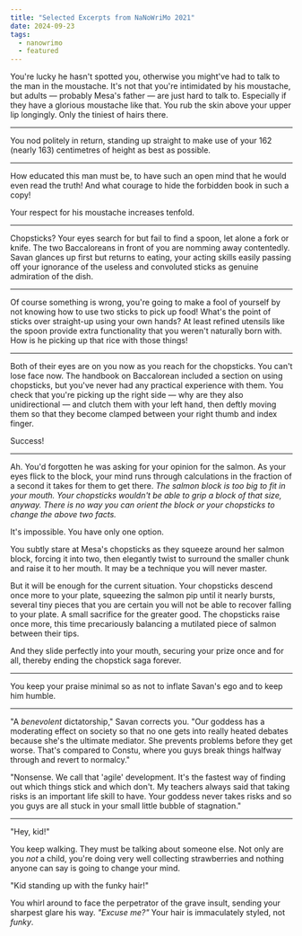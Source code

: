 ```yaml
---
title: "Selected Excerpts from NaNoWriMo 2021"
date: 2024-09-23
tags:
  - nanowrimo
  - featured
---
```


You're lucky he hasn't spotted you, otherwise you might've had to talk to the man in the moustache. It's not that you're intimidated by his moustache, but adults — probably Mesa's father — are just hard to talk to. Especially if they have a glorious moustache like that. You rub the skin above your upper lip longingly. Only the tiniest of hairs there.

<!-- more -->

---

You nod politely in return, standing up straight to make use of your 162 (nearly 163) centimetres of height as best as possible.

---

How educated this man must be, to have such an open mind that he would even read the truth! And what courage to hide the forbidden book in such a copy!

Your respect for his moustache increases tenfold.

---

Chopsticks? Your eyes search for but fail to find a spoon, let alone a fork or knife. The two Baccaloreans in front of you are nomming away contentedly. Savan glances up first but returns to eating, your acting skills easily passing off your ignorance of the useless and convoluted sticks as genuine admiration of the dish.

---

Of course something is wrong, you're going to make a fool of yourself by not knowing how to use two sticks to pick up food! What's the point of sticks over straight-up using your own hands? At least refined utensils like the spoon provide extra functionality that you weren't naturally born with. How is he picking up that rice with those things!

---

Both of their eyes are on you now as you reach for the chopsticks. You can't lose face now. The handbook on Baccalorean included a section on using chopsticks, but you've never had any practical experience with them. You check that you're picking up the right side — why are they also unidirectional — and clutch them with your left hand, then deftly moving them so that they become clamped between your right thumb and index finger.

Success!

---

Ah. You'd forgotten he was asking for your opinion for the salmon. As your eyes flick to the block, your mind runs through calculations in the fraction of a second it takes for them to get there. _The salmon block is too big to fit in your mouth. Your chopsticks wouldn't be able to grip a block of that size, anyway. There is no way you can orient the block or your chopsticks to change the above two facts._

It's impossible. You have only one option.

You subtly stare at Mesa's chopsticks as they squeeze around her salmon block, forcing it into two, then elegantly twist to surround the smaller chunk and raise it to her mouth. It may be a technique you will never master.

But it will be enough for the current situation. Your chopsticks descend once more to your plate, squeezing the salmon pip until it nearly bursts, several tiny pieces that you are certain you will not be able to recover falling to your plate. A small sacrifice for the greater good. The chopsticks raise once more, this time precariously balancing a mutilated piece of salmon between their tips.

And they slide perfectly into your mouth, securing your prize once and for all, thereby ending the chopstick saga forever.

---

You keep your praise minimal so as not to inflate Savan's ego and to keep him humble.

---

"A _benevolent_ dictatorship," Savan corrects you. "Our goddess has a moderating effect on society so that no one gets into really heated debates because she's the ultimate mediator. She prevents problems before they get worse. That's compared to Constu, where you guys break things halfway through and revert to normalcy."

"Nonsense. We call that 'agile' development. It's the fastest way of finding out which things stick and which don't. My teachers always said that taking risks is an important life skill to have. Your goddess never takes risks and so you guys are all stuck in your small little bubble of stagnation."

---

"Hey, kid!"

You keep walking. They must be talking about someone else. Not only are you _not_ a child, you're doing very well collecting strawberries and nothing anyone can say is going to change your mind.

"Kid standing up with the funky hair!"

You whirl around to face the perpetrator of the grave insult, sending your sharpest glare his way. _"Excuse me?"_ Your hair is immaculately styled, not _funky_.
